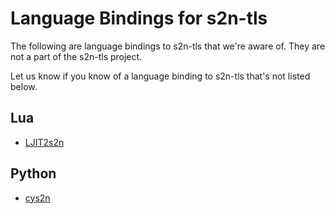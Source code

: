 # Language Bindings for s2n-tls

The following are language bindings to s2n-tls that we're aware of. They are not a part of the s2n-tls project.

Let us know if you know of a language binding to s2n-tls that's not listed below. 

## Lua

* [LJIT2s2n](https://github.com/wiladams/LJIT2s2n)

## Python

* [cys2n](https://github.com/samrushing/cys2n)
